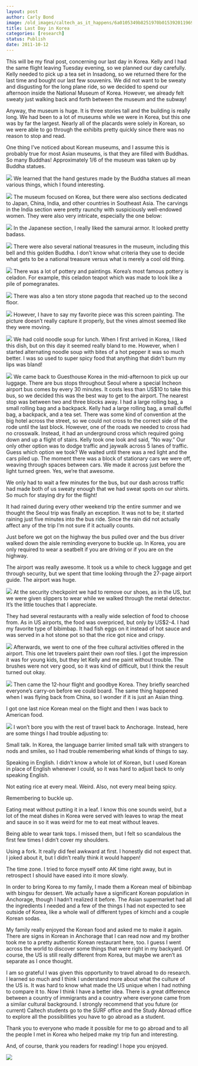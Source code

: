 ```yaml
---
layout: post
author: Carly Bond
image: /old_images/caltech_as_it_happens/6a0105349b8251970b015392011969970b.jpg
title: Last Day in Korea
categories: [research]
status: Publish
date: 2011-10-12
---
```



This will be my final post, concerning our last day in Korea. Kelly and I had the same flight leaving Tuesday evening, so we planned our day carefully. Kelly needed to pick up a tea set in Insadong, so we returned there for the last time and bought our last few souvenirs. We did not want to be sweaty and disgusting for the long plane ride, so we decided to spend our afternoon inside the National Museum of Korea. However, we already felt sweaty just walking back and forth between the museum and the subway!

Anyway, the museum is huge. It is three stories tall and the building is really long. We had been to a lot of museums while we were in Korea, but this one was by far the largest. Nearly all of the placards were solely in Korean, so we were able to go through the exhibits pretty quickly since there was no reason to stop and read.

One thing I’ve noticed about Korean museums, and I assume this is probably true for most Asian museums, is that they are filled with Buddhas. So many Buddhas! Approximately 1/6 of the museum was taken up by Buddha statues.


![](/old_images/caltech_as_it_happens/6a0105349b8251970b014e8bf4edc6970d.jpg)
We learned that the hand gestures made by the Buddha statues all mean various things, which I found interesting.


![](/old_images/caltech_as_it_happens/6a0105349b8251970b014e8bf4ee72970d.jpg)
The museum focused on Korea, but there were also sections dedicated to Japan, China, India, and other countries in Southeast Asia. The carvings in the India section were pretty raunchy with suspiciously well-endowed women. They were also very intricate, especially the one below:

![](/old_images/caltech_as_it_happens/6a0105349b8251970b014e8bf4eecc970d.jpg)
In the Japanese section, I really liked the samurai armor. It looked pretty badass.


![](/old_images/caltech_as_it_happens/6a0105349b8251970b014e8bf4ef68970d.jpg)
There were also several national treasures in the museum, including this bell and this golden Buddha. I don’t know what criteria they use to decide what gets to be a national treasure versus what is merely a cool old thing.


![](/old_images/caltech_as_it_happens/6a0105349b8251970b015392011b5d970b.jpg)
There was a lot of pottery and paintings. Korea’s most famous pottery is celadon. For example, this celadon teapot which was made to look like a pile of pomegranates.


![](/old_images/caltech_as_it_happens/6a0105349b8251970b014e8bf4f060970d.jpg)
There was also a ten story stone pagoda that reached up to the second floor.


![](/old_images/caltech_as_it_happens/6a0105349b8251970b015392012763970b.jpg)
However, I have to say my favorite piece was this screen painting. The picture doesn’t really capture it properly, but the vines almost seemed like they were moving.


![](/old_images/caltech_as_it_happens/6a0105349b8251970b014e8bf4fc04970d.jpg)
We had cold noodle soup for lunch. When I first arrived in Korea, I liked this dish, but on this day it seemed really bland to me. However, when I started alternating noodle soup with bites of a hot pepper it was so much better. I was so used to super spicy food that anything that didn’t burn my lips was bland!

![](/old_images/caltech_as_it_happens/6a0105349b8251970b015435d4a7f1970c.jpg)
We came back to Guesthouse Korea in the mid-afternoon to pick up our luggage. There are bus stops throughout Seoul where a special Incheon airport bus comes by every 30 minutes. It costs less than US$10 to take this bus, so we decided this was the best way to get to the airport. The nearest stop was between two and three blocks away. I had a large rolling bag, a small rolling bag and a backpack. Kelly had a large rolling bag, a small duffel bag, a backpack, and a tea set. There was some kind of convention at the big hotel across the street, so we could not cross to the correct side of the rode until the last block. However, one of the roads we needed to cross had no crosswalk. Instead, it had an underground cross which required going down and up a flight of stairs. Kelly took one look and said, “No way.” Our only other option was to dodge traffic and jaywalk across 5 lanes of traffic. Guess which option we took? We waited until there was a red light and the cars piled up. The moment there was a block of stationary cars we were off, weaving through spaces between cars. We made it across just before the light turned green. Yes, we’re that awesome.

We only had to wait a few minutes for the bus, but our dash across traffic had made both of us sweaty enough that we had sweat spots on our shirts. So much for staying dry for the flight!

It had rained during every other weekend trip the entire summer and we thought the Seoul trip was finally an exception. It was not to be; it started raining just five minutes into the bus ride. Since the rain did not actually affect any of the trip I’m not sure if it actually counts.

Just before we got on the highway the bus pulled over and the bus driver walked down the aisle reminding everyone to buckle up. In Korea, you are only required to wear a seatbelt if you are driving or if you are on the highway.

The airport was really awesome. It took us a while to check luggage and get through security, but we spent that time looking through the 27-page airport guide. The airport was huge.


![](/old_images/caltech_as_it_happens/6a0105349b8251970b015435d4a8ce970c.jpg)
At the security checkpoint we had to remove our shoes, as in the US, but we were given slippers to wear while we walked through the metal detector. It’s the little touches that I appreciate.

They had several restaurants with a really wide selection of food to choose from. As in US airports, the food was overpriced, but only by US$2-4. I had my favorite type of bibimbap. It had fish eggs on it instead of hot sauce and was served in a hot stone pot so that the rice got nice and crispy.


![](/old_images/caltech_as_it_happens/6a0105349b8251970b014e8bf4fda9970d.jpg)
Afterwards, we went to one of the free cultural activities offered in the airport. This one let travelers paint their own roof tiles. I got the impression it was for young kids, but they let Kelly and me paint without trouble. The brushes were not very good, so it was kind of difficult, but I think the result turned out okay.


![](/old_images/caltech_as_it_happens/6a0105349b8251970b015392012a7c970b.jpg)
Then came the 12-hour flight and goodbye Korea. They briefly searched everyone’s carry-on before we could board. The same thing happened when I was flying back from China, so I wonder if it is just an Asian thing.

I got one last nice Korean meal on the flight and then I was back to American food.


![](/old_images/caltech_as_it_happens/6a0105349b8251970b015392012b09970b.jpg)
I won’t bore you with the rest of travel back to Anchorage. Instead, here are some things I had trouble adjusting to:

Small talk. In Korea, the language barrier limited small talk with strangers to nods and smiles, so I had trouble remembering what kinds of things to say.

Speaking in English. I didn’t know a whole lot of Korean, but I used Korean in place of English whenever I could, so it was hard to adjust back to only speaking English.

Not eating rice at every meal. Weird. Also, not every meal being spicy.

Remembering to buckle up.

Eating meat without putting it in a leaf. I know this one sounds weird, but a lot of the meat dishes in Korea were served with leaves to wrap the meat and sauce in so it was weird for me to eat meat without leaves.

Being able to wear tank tops. I missed them, but I felt so scandalous the first few times I didn’t cover my shoulders.

Using a fork. It really did feel awkward at first. I honestly did not expect that. I joked about it, but I didn’t really think it would happen!

The time zone. I tried to force myself onto AK time right away, but in retrospect I should have eased into it more slowly.

In order to bring Korea to my family, I made them a Korean meal of bibimbap with bingsu for dessert. We actually have a significant Korean population in Anchorage, though I hadn’t realized it before. The Asian supermarket had all the ingredients I needed and a few of the things I had not expected to see outside of Korea, like a whole wall of different types of kimchi and a couple Korean sodas.

My family really enjoyed the Korean food and asked me to make it again. There are signs in Korean in Anchorage that I can read now and my brother took me to a pretty authentic Korean restaurant here, too. I guess I went across the world to discover some things that were right in my backyard. Of course, the US is still really different from Korea, but maybe we aren’t as separate as I once thought.

I am so grateful I was given this opportunity to travel abroad to do research. I learned so much and I think I understand more about what the culture of the US is. It was hard to know what made the US unique when I had nothing to compare it to. Now I think I have a better idea. There is a great difference between a country of immigrants and a country where everyone came from a similar cultural background. I strongly recommend that you future (or current) Caltech students go to the SURF office and the Study Abroad office to explore all the possibilities you have to go abroad as a student.

Thank you to everyone who made it possible for me to go abroad and to all the people I met in Korea who helped make my trip fun and interesting.

And, of course, thank you readers for reading! I hope you enjoyed.


![](/old_images/caltech_as_it_happens/6a0105349b8251970b015435d4b00c970c.jpg)

